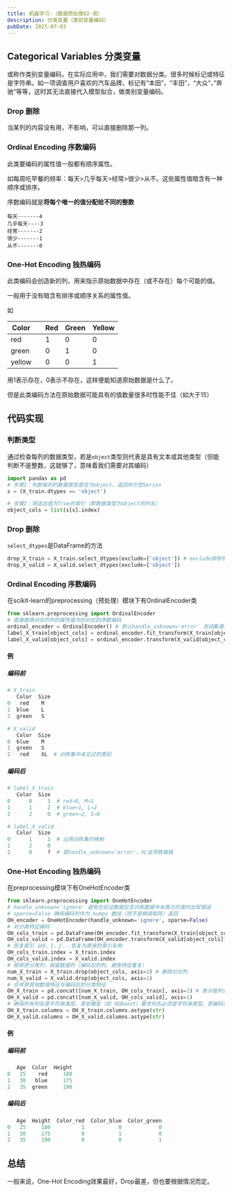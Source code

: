 ```yaml
---
title: 机器学习-（数据预处理02·简）
description: 分类变量（类别变量编码）
pubDate: 2025-07-03
---
```


## Categorical Variables 分类变量

或称作类别变量编码，在实际应用中，我们需要对数据分类。很多时候标记或特征是字符串。如一项调查用户喜欢的汽车品牌，标记有“本田”，“丰田”，“大众“，”奔驰“等等，这时其无法直接代入模型拟合，做类别变量编码。

### Drop 删除

当某列的内容没有用，不影响，可以直接删除那一列。

### Ordinal Encoding 序数编码

此类要编码的属性值一般都有顺序属性。

如每周吃早餐的频率：每天>几乎每天>经常>很少>从不。这些属性值暗含有一种顺序或排序。

序数编码就是**将每个唯一的值分配给不同的整数**

```
每天-------4
几乎每天----3
经常-------2
很少-------1
从不-------0
```

### One-Hot Encoding 独热编码

此类编码会创造新的列，用来指示原始数据中存在（或不存在）每个可能的值。

一般用于没有暗含有排序或顺序关系的属性值。

如

| Color  |      | Red  | Green | Yellow |
| ------ | ---- | ---- | ----- | ------ |
| red    |      | 1    | 0     | 0      |
| green  |      | 0    | 1     | 0      |
| yellow |      | 0    | 0     | 1      |

用1表示存在，0表示不存在，这样便能知道原始数据是什么了。

但是此类编码方法在原始数据可能具有的值数量很多时性能不佳（如大于15）

## 代码实现

### 判断类型

通过检查每列的数据类型，若是`object`类型则代表是具有文本或其他类型（但能判断不是整数，这就够了，意味着我们需要对其编码）

```python
import pandas as pd
# 步骤1：判断每列的数据类型是否为object，返回布尔型Series
s = (X_train.dtypes == 'object')

# 步骤2：筛选出值为True的索引（即数据类型为object的列名）
object_cols = list(s[s].index)
```

### Drop 删除

`select_dtypes`是DataFrame的方法

```python
drop_X_train = X_train.select_dtypes(exclude=['object']) # exclude排除参数，还有include
drop_X_valid = X_valid.select_dtypes(exclude=['object'])
```

### Ordinal Encoding 序数编码

在scikit-learn的preprocessing（预处理）模块下有OrdinalEncoder类

```python
from sklearn.preprocessing import OrdinalEncoder
# 直接替换对应的列的属性值为的对应的序数编码
ordinal_encoder = OrdinalEncoder() # 默认handle_unknown='error' 测试集遇到训练集未见过类别会报错
label_X_train[object_cols] = ordinal_encoder.fit_transform(X_train[object_cols])
label_X_valid[object_cols] = ordinal_encoder.transform(X_valid[object_cols])
```

#### 例

##### 编码前

```python
# X_train
   Color  Size
0   red    M
1  blue    L
2  green   S

# X_valid
   Color  Size
0  blue    M
1  green   S
2   red    XL  # 训练集中未见过的类别
```

##### 编码后

```python
# label_X_train
   Color  Size
0      0     1  # red→0, M→1
1      1     2  # blue→1, L→2
2      2     0  # green→2, S→0

# label_X_valid
   Color  Size
0      1     1  # 沿用训练集的映射
1      2     0
2      0     ?  # 若handle_unknown='error'，XL会导致报错
```

### One-Hot Encoding 独热编码

在preprocessing模块下有OneHotEncoder类

```python
from sklearn.preprocessing import OneHotEncoder
# handle_unknown='ignore' 避免在验证数据包含训练数据中未表示的类时出现错误
# sparse=False 确保编码列作为 numpy 数组（而不是稀疏矩阵）返回
OH_encoder = OneHotEncoder(handle_unknown='ignore', sparse=False)
# 对分类特征编码
OH_cols_train = pd.DataFrame(OH_encoder.fit_transform(X_train[object_cols]))
OH_cols_valid = pd.DataFrame(OH_encoder.transform(X_valid[object_cols]))
# 恢复索引 从0，1，2...恢复为原来的索引名称
OH_cols_train.index = X_train.index
OH_cols_valid.index = X_valid.index
# 移除原分类列，保留数值列（编码后的列，避免特征重复）
num_X_train = X_train.drop(object_cols, axis=1) # 删除对应列
num_X_valid = X_valid.drop(object_cols, axis=1)
# 合并原其他数值特征与编码后的分类特征
OH_X_train = pd.concat([num_X_train, OH_cols_train], axis=1) # 表示按列合并，也就是水平合并
OH_X_valid = pd.concat([num_X_valid, OH_cols_valid], axis=1)
# 确保所有列名是字符串类型，某些模型（如 XGBoost）要求列名必须是字符串类型。若编码后的列名包含非字符串类型（如整数），会导致模型训练报错。
OH_X_train.columns = OH_X_train.columns.astype(str)
OH_X_valid.columns = OH_X_valid.columns.astype(str)
```

#### 例

##### 编码前

```python
   Age  Color  Height
0   25    red     180
1   30   blue     175
2   35  green     190
```

##### 编码后

```python
   Age  Height  Color_red  Color_blue  Color_green
0   25     180          1           0            0
1   30     175          0           1            0
2   35     190          0           0            1
```

## 总结

一般来说，One-Hot Encoding效果最好，Drop最差，但也要根据情况而定。